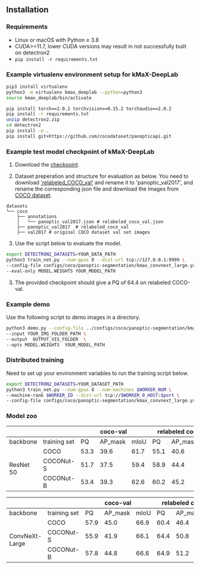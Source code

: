 ## Installation

### Requirements
- Linux or macOS with Python ≥ 3.8
- CUDA>=11.7, lower CUDA versions may result in not successfully built on detectron2
- `pip install -r requirements.txt`



### Example virtualenv environment setup for kMaX-DeepLab
```bash
pip3 install virtualenv
python3 -m virtualenv kmax_deeplab --python=python3
source kmax_deeplab/bin/activate

pip install torch==2.0.1 torchvision==0.15.2 torchaudio==2.0.2
pip install -r requirements.txt
unzip detectron2.zip
cd detectron2
pip install -e .
pip install git+https://github.com/cocodataset/panopticapi.git
```

### Example test model checkpoint of kMaX-DeepLab
1. Download the [checkpoint](https://drive.google.com/file/d/14S2QrJqnlbeSK2qMyD3i01eoup4XsVOq/view?usp=drive_link).


2. Dataset preperation and structure for evaluation as below. You need to download ['relabeled_COCO_val'](https://www.kaggle.com/datasets/xueqingdeng/coconut/) and rename it to 'panoptic_val2017', and rename the corresponding json file and download the images from [COCO dataset](http://images.cocodataset.org/zips/val2017.zip).
```
datasets
└── coco
    ├── annotations 
    │   └── panoptic_val2017.json # relabeled_coco_val.json
    ├── panoptic_val2017  # relabeled_coco_val
    ├── val2017 # original COCO dataset val set images
```


3. Use the script below to evaluate the model.

```bash
export DETECTRON2_DATASETS=YOUR_DATA_PATH
python3 train_net.py --num-gpus 8 --dist-url tcp://127.0.0.1:9999 \
--config-file configs/coco/panoptic-segmentation/kmax_convnext_large.yaml \
--eval-only MODEL.WEIGHTS YOUR_MODEL_PATH
```


3. The provided checkpoint should give a PQ of 64.4 on relabeled COCO-val.

### Example demo 

Use the following script to demo images in a directory.
```bash
python3 demo.py --config-file ../configs/coco/panoptic-segmentation/kmax_convnext_large.yaml     \
--input YOUR_IMG_FOLDER_PATH \
--output  OUTPUT_VIS_FOLDER  \
--opts MODEL.WEIGHTS  YOUR_MODEL_PATH
```

### Distributed training
Need to set up your environment variables to run the training script below. 
```bash
export DETECTRON2_DATASETS=YOUR_DATASET_PATH
python3 train_net.py --num-gpus 8 --num-machines $WORKER_NUM \
--machine-rank $WORKER_ID --dist-url tcp://$WORKER_0_HOST:$port \
--config-file configs/coco/panoptic-segmentation/kmax_convnext_large.yaml 
```


### Model zoo

<table class="tg">
<thead>
  <tr>
    <th class="tg-0lax"></th>
    <th class="tg-0lax"></th>
    <th class="tg-pb0m" colspan="3">coco-val</th>
    <th class="tg-pb0m" colspan="3">relabeled coco-val</th>
    <th class="tg-pb0m" colspan="3">coconut-val</th>
    <th class="tg-baqh" colspan="2">checkpoint</th>
  </tr>
</thead>
<tbody>
  <tr>
    <td class="tg-0lax">backbone</td>
    <td class="tg-0lax">training set</td>
    <td class="tg-baqh">PQ</td>
    <td class="tg-baqh">AP_mask</td>
    <td class="tg-baqh">mIoU</td>
    <td class="tg-baqh">PQ</td>
    <td class="tg-baqh">AP_mask</td>
    <td class="tg-baqh">mIoU</td>
    <td class="tg-baqh">PQ</td>
    <td class="tg-baqh">AP_mask</td>
    <td class="tg-baqh">mIoU</td>
    <td class="tg-0lax">gdrive</td>
    <td class="tg-0lax">baidu</td>
  </tr>
  <tr>
    <td class="tg-nrix" rowspan="4">ResNet 50</td>
    <td class="tg-0lax">COCO</td>
    <td class="tg-pb0m">53.3</td>
    <td class="tg-pb0m">39.6</td>
    <td class="tg-pb0m">61.7</td>
    <td class="tg-pb0m">55.1</td>
    <td class="tg-pb0m">40.6</td>
    <td class="tg-pb0m">63.9</td>
    <td class="tg-pb0m">53.1</td>
    <td class="tg-pb0m">37.1</td>
    <td class="tg-pb0m">62.5</td>
    <td class="tg-0lax"><a href="https://drive.google.com/file/d/1EyTbKUnFjUOEo57YZMawfl51LUkkLwXa/view?usp=drive_link" target="_blank" rel="noopener noreferrer">download</a></td>
    <td class="tg-0lax">coming</td>
  </tr>
  <tr>
    <td class="tg-0lax">COCONut-S</td>
    <td class="tg-baqh">51.7</td>
    <td class="tg-baqh">37.5</td>
    <td class="tg-baqh">59.4</td>
    <td class="tg-baqh">58.9</td>
    <td class="tg-baqh">44.4</td>
    <td class="tg-baqh">64.4</td>
    <td class="tg-baqh">56.7</td>
    <td class="tg-baqh">41.2</td>
    <td class="tg-baqh">63.6</td>
    <td class="tg-0lax"><a href="https://drive.google.com/file/d/1MPZJVIIs-F6AF8bSZo2wJXqlvO1k0Nrj/view?usp=drive_link" target="_blank" rel="noopener noreferrer">download</a></td>
    <td class="tg-0lax">coming</td>
  </tr>
  <tr>
    <td class="tg-0lax">COCONut-B</td>
    <td class="tg-baqh">53.4</td>
    <td class="tg-baqh">39.3</td>
    <td class="tg-baqh">62.6</td>
    <td class="tg-baqh">60.2</td>
    <td class="tg-baqh">45.2</td>
    <td class="tg-baqh">65.7</td>
    <td class="tg-baqh">58.1</td>
    <td class="tg-baqh">42.9</td>
    <td class="tg-baqh">64.7</td>
    <td class="tg-0lax"><a href="https://drive.google.com/file/d/1EW07Wg9pMpmlA2G9WT-P5ttgahkrfgJz/view?usp=drive_link" target="_blank" rel="noopener noreferrer">download</a></td>
    <td class="tg-0lax">coming</td>
  </tr>
</tbody>
</table>


<table>
<thead>
  <tr>
    <th></th>
    <th></th>
    <th colspan="3">coco-val</th>
    <th colspan="3">relabeled coco-val</th>
    <th colspan="3">coconut-val</th>
    <th colspan="2">checkpoint</th>
  </tr>
</thead>
<tbody>
  <tr>
    <td>backbone</td>
    <td>training set</td>
    <td>PQ</td>
    <td>AP_mask</td>
    <td>mIoU</td>
    <td>PQ</td>
    <td>AP_mask</td>
    <td>mIoU</td>
    <td>PQ</td>
    <td>AP_mask</td>
    <td>mIoU</td>
    <td>gdrive</td>
    <td>baidu</td>
  </tr>
  <tr>
    <td rowspan="4">ConvNeXt-Large</td>
    <td>COCO</td>
    <td>57.9</td>
    <td>45.0</td>
    <td>66.9</td>
    <td>60.4</td>
    <td>46.4</td>
    <td>69.9</td>
    <td>58.3</td>
    <td>44.1</td>
    <td>66.4</td>
    <td><a href="https://drive.google.com/file/d/1JWwQY_VPCVKrmDhROHalYpXwpQoPJUqz/view?usp=drive_link" target="_blank" rel="noopener noreferrer">download</a></td>
    <td>coming</td>
  </tr>
  <tr>
    <td>COCONut-S</td>
    <td>55.9</td>
    <td>41.9</td>
    <td>66.1</td>
    <td>64.4</td>
    <td>50.8</td>
    <td>71.4</td>
    <td>59.4</td>
    <td>45.7</td>
    <td>67.8</td>
    <td><a href="https://drive.google.com/file/d/14S2QrJqnlbeSK2qMyD3i01eoup4XsVOq/view?usp=drive_link" target="_blank" rel="noopener noreferrer">download</a></td>
    <td>coming</td>
  </tr>
  <tr>
    <td>COCONut-B</td>
    <td>57.8</td>
    <td>44.8</td>
    <td>66.6</td>
    <td>64.9</td>
    <td>51.2</td>
    <td>71.8</td>
    <td>61.3</td>
    <td>46.5</td>
    <td>69.5</td>
    <td><a href="https://drive.google.com/file/d/12Fdmbyz-0jIDtj6swtJQzsuIk8LWEAw0/view?usp=drive_link" target="_blank" rel="noopener noreferrer">download</a></td>
    <td>coming</td>
  </tr>
</tbody>
</table>
